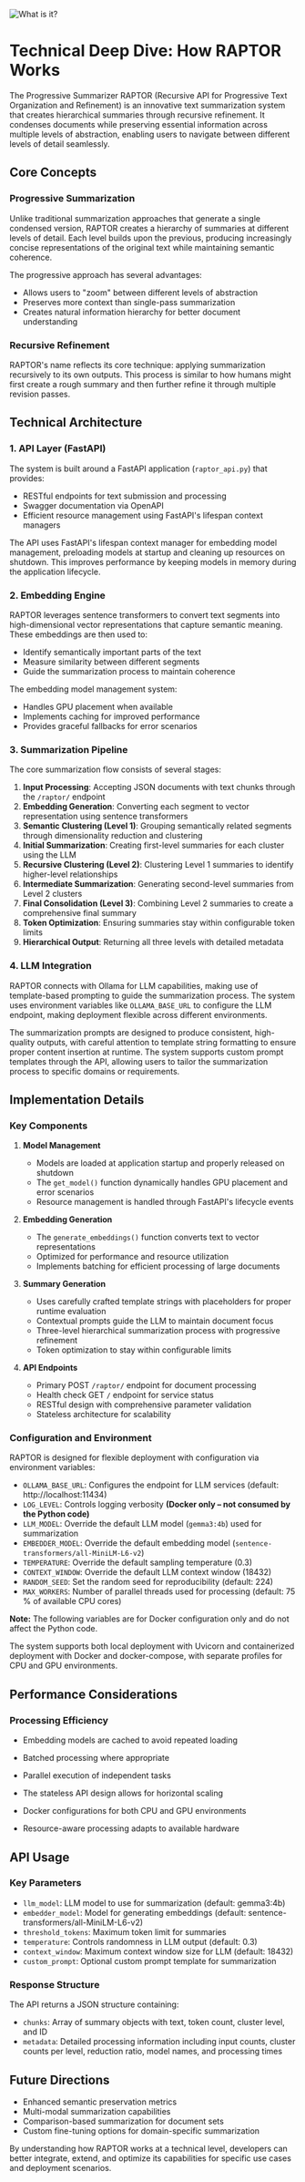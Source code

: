
![What is it?](what-is-it.jpg)

# Technical Deep Dive: How RAPTOR Works

The Progressive Summarizer RAPTOR (Recursive API for Progressive Text Organization and Refinement) is an innovative text summarization system that creates hierarchical summaries through recursive refinement. It condenses documents while preserving essential information across multiple levels of abstraction, enabling users to navigate between different levels of detail seamlessly.

## Core Concepts

### Progressive Summarization

Unlike traditional summarization approaches that generate a single condensed version, RAPTOR creates a hierarchy of summaries at different levels of detail. Each level builds upon the previous, producing increasingly concise representations of the original text while maintaining semantic coherence.

The progressive approach has several advantages:
- Allows users to "zoom" between different levels of abstraction
- Preserves more context than single-pass summarization
- Creates natural information hierarchy for better document understanding

### Recursive Refinement

RAPTOR's name reflects its core technique: applying summarization recursively to its own outputs. This process is similar to how humans might first create a rough summary and then further refine it through multiple revision passes.

## Technical Architecture

### 1. API Layer (FastAPI)

The system is built around a FastAPI application (`raptor_api.py`) that provides:
- RESTful endpoints for text submission and processing
- Swagger documentation via OpenAPI
- Efficient resource management using FastAPI's lifespan context managers

The API uses FastAPI's lifespan context manager for embedding model management, preloading models at startup and cleaning up resources on shutdown. This improves performance by keeping models in memory during the application lifecycle.

### 2. Embedding Engine

RAPTOR leverages sentence transformers to convert text segments into high-dimensional vector representations that capture semantic meaning. These embeddings are then used to:
- Identify semantically important parts of the text
- Measure similarity between different segments
- Guide the summarization process to maintain coherence

The embedding model management system:
- Handles GPU placement when available
- Implements caching for improved performance
- Provides graceful fallbacks for error scenarios

### 3. Summarization Pipeline

The core summarization flow consists of several stages:

1. **Input Processing**: Accepting JSON documents with text chunks through the `/raptor/` endpoint
2. **Embedding Generation**: Converting each segment to vector representation using sentence transformers
3. **Semantic Clustering (Level 1)**: Grouping semantically related segments through dimensionality reduction and clustering
4. **Initial Summarization**: Creating first-level summaries for each cluster using the LLM
5. **Recursive Clustering (Level 2)**: Clustering Level 1 summaries to identify higher-level relationships
6. **Intermediate Summarization**: Generating second-level summaries from Level 2 clusters
7. **Final Consolidation (Level 3)**: Combining Level 2 summaries to create a comprehensive final summary
8. **Token Optimization**: Ensuring summaries stay within configurable token limits
9. **Hierarchical Output**: Returning all three levels with detailed metadata

### 4. LLM Integration

RAPTOR connects with Ollama for LLM capabilities, making use of template-based prompting to guide the summarization process. The system uses environment variables like `OLLAMA_BASE_URL` to configure the LLM endpoint, making deployment flexible across different environments.

The summarization prompts are designed to produce consistent, high-quality outputs, with careful attention to template string formatting to ensure proper content insertion at runtime. The system supports custom prompt templates through the API, allowing users to tailor the summarization process to specific domains or requirements.

## Implementation Details

### Key Components

1. **Model Management**
   - Models are loaded at application startup and properly released on shutdown
   - The `get_model()` function dynamically handles GPU placement and error scenarios
   - Resource management is handled through FastAPI's lifecycle events

2. **Embedding Generation**
   - The `generate_embeddings()` function converts text to vector representations
   - Optimized for performance and resource utilization
   - Implements batching for efficient processing of large documents

3. **Summary Generation**
   - Uses carefully crafted template strings with placeholders for proper runtime evaluation
   - Contextual prompts guide the LLM to maintain document focus
   - Three-level hierarchical summarization process with progressive refinement
   - Token optimization to stay within configurable limits

4. **API Endpoints**
   - Primary POST `/raptor/` endpoint for document processing
   - Health check GET `/` endpoint for service status
   - RESTful design with comprehensive parameter validation
   - Stateless architecture for scalability

### Configuration and Environment

RAPTOR is designed for flexible deployment with configuration via environment variables:

- `OLLAMA_BASE_URL`: Configures the endpoint for LLM services (default: http://localhost:11434)
- `LOG_LEVEL`: Controls logging verbosity **(Docker only – not consumed by the Python code)**
- `LLM_MODEL`: Override the default LLM model (`gemma3:4b`) used for summarization
- `EMBEDDER_MODEL`: Override the default embedding model (`sentence-transformers/all-MiniLM-L6-v2`)
- `TEMPERATURE`: Override the default sampling temperature (0.3)
- `CONTEXT_WINDOW`: Override the default LLM context window (18432)
- `RANDOM_SEED`: Set the random seed for reproducibility (default: 224)
- `MAX_WORKERS`: Number of parallel threads used for processing (default: 75 % of available CPU cores)

**Note:** The following variables are for Docker configuration only and do not affect the Python code.

The system supports both local deployment with Uvicorn and containerized deployment with Docker and docker-compose, with separate profiles for CPU and GPU environments.

## Performance Considerations

### Processing Efficiency

- Embedding models are cached to avoid repeated loading
- Batched processing where appropriate
- Parallel execution of independent tasks

- The stateless API design allows for horizontal scaling
- Docker configurations for both CPU and GPU environments
- Resource-aware processing adapts to available hardware

## API Usage

### Key Parameters

- `llm_model`: LLM model to use for summarization (default: gemma3:4b)
- `embedder_model`: Model for generating embeddings (default: sentence-transformers/all-MiniLM-L6-v2)
- `threshold_tokens`: Maximum token limit for summaries
- `temperature`: Controls randomness in LLM output (default: 0.3)
- `context_window`: Maximum context window size for LLM (default: 18432)
- `custom_prompt`: Optional custom prompt template for summarization

### Response Structure

The API returns a JSON structure containing:

- `chunks`: Array of summary objects with text, token count, cluster level, and ID
- `metadata`: Detailed processing information including input counts, cluster counts per level, reduction ratio, model names, and processing times

## Future Directions

- Enhanced semantic preservation metrics
- Multi-modal summarization capabilities
- Comparison-based summarization for document sets
- Custom fine-tuning options for domain-specific summarization

By understanding how RAPTOR works at a technical level, developers can better integrate, extend, and optimize its capabilities for specific use cases and deployment scenarios.